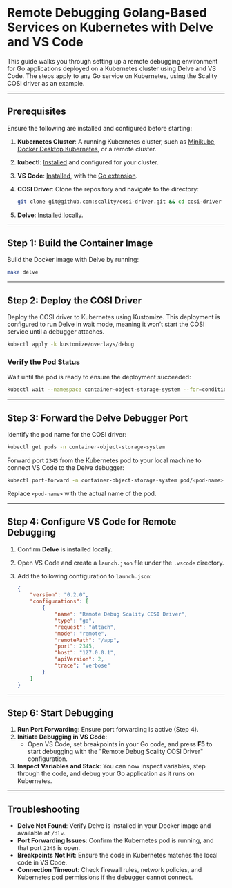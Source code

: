 # Remote Debugging Golang-Based Services on Kubernetes with Delve and VS Code

This guide walks you through setting up a remote debugging environment for Go applications deployed on a Kubernetes cluster using Delve and VS Code. The steps apply to any Go service on Kubernetes, using the Scality COSI driver as an example.

---

## Prerequisites

Ensure the following are installed and configured before starting:

1. **Kubernetes Cluster**: A running Kubernetes cluster, such as [Minikube](https://minikube.sigs.k8s.io/docs/start/), [Docker Desktop Kubernetes](https://docs.docker.com/desktop/features/kubernetes/), or a remote cluster.
2. **kubectl**: [Installed](https://kubernetes.io/docs/tasks/tools/) and configured for your cluster.
3. **VS Code**: [Installed](https://code.visualstudio.com/), with the [Go extension](https://marketplace.visualstudio.com/items?itemName=golang.Go).
4. **COSI Driver**: Clone the repository and navigate to the directory:

   ```bash
   git clone git@github.com:scality/cosi-driver.git && cd cosi-driver
   ```

5. **Delve**: [Installed locally](https://github.com/go-delve/delve/tree/master/Documentation/installation).

---

## Step 1: Build the Container Image

Build the Docker image with Delve by running:

```bash
make delve
```

---

## Step 2: Deploy the COSI Driver

Deploy the COSI driver to Kubernetes using Kustomize. This deployment is configured to run Delve in wait mode, meaning it won’t start the COSI service until a debugger attaches.

```bash
kubectl apply -k kustomize/overlays/debug
```

### Verify the Pod Status

Wait until the pod is ready to ensure the deployment succeeded:

```bash
kubectl wait --namespace container-object-storage-system --for=condition=ready pod --selector=app.kubernetes.io/name=scality-cosi-driver --timeout=120s
```

---

## Step 3: Forward the Delve Debugger Port

Identify the pod name for the COSI driver:

```bash
kubectl get pods -n container-object-storage-system
```

Forward port `2345` from the Kubernetes pod to your local machine to connect VS Code to the Delve debugger:

```bash
kubectl port-forward -n container-object-storage-system pod/<pod-name> 2345:2345
```

Replace `<pod-name>` with the actual name of the pod.

---

## Step 4: Configure VS Code for Remote Debugging

1. Confirm **Delve** is installed locally.
2. Open VS Code and create a `launch.json` file under the `.vscode` directory.
3. Add the following configuration to `launch.json`:

   ```json
   {
       "version": "0.2.0",
       "configurations": [
           {
               "name": "Remote Debug Scality COSI Driver",
               "type": "go",
               "request": "attach",
               "mode": "remote",
               "remotePath": "/app",
               "port": 2345,
               "host": "127.0.0.1",
               "apiVersion": 2,
               "trace": "verbose"
           }
       ]
   }
   ```

---

## Step 6: Start Debugging

1. **Run Port Forwarding**: Ensure port forwarding is active (Step 4).
2. **Initiate Debugging in VS Code**:
   - Open VS Code, set breakpoints in your Go code, and press **F5** to start debugging with the "Remote Debug Scality COSI Driver" configuration.
3. **Inspect Variables and Stack**: You can now inspect variables, step through the code, and debug your Go application as it runs on Kubernetes.

---

## Troubleshooting

- **Delve Not Found**: Verify Delve is installed in your Docker image and available at `/dlv`.
- **Port Forwarding Issues**: Confirm the Kubernetes pod is running, and that port `2345` is open.
- **Breakpoints Not Hit**: Ensure the code in Kubernetes matches the local code in VS Code.
- **Connection Timeout**: Check firewall rules, network policies, and Kubernetes pod permissions if the debugger cannot connect.
